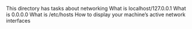This directory has tasks about networking
    What is localhost/127.0.0.1
    What is 0.0.0.0
    What is /etc/hosts
    How to display your machine’s active network interfaces